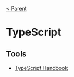 [< Parent](./Readme.md)

# TypeScript

## Tools

- [TypeScript Handbook](https://www.typescriptlang.org/docs/handbook/intro.html)

